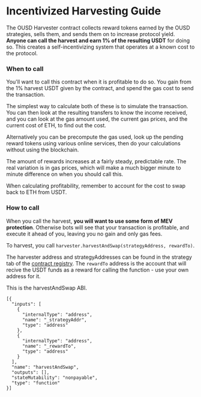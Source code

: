 # Incentivized Harvesting Guide

The OUSD Harvester contract collects reward tokens earned by the OUSD strategies, sells them, and sends them on to increase protocol yield. **Anyone can call the harvest and earn 1% of the resulting USDT** for doing so. This creates a self-incentivizing system that operates at a known cost to the protocol.

### When to call

You'll want to call this contract when it is profitable to do so. You gain from the 1% harvest USDT given by the contract, and spend the gas cost to send the transaction.

The simplest way to calculate both of these is to simulate the transaction. You can then look at the resulting transfers to know the income received, and you can look at the gas amount used, the current gas prices, and the current cost of ETH, to find out the cost.

Alternatively you can be precompute the gas used, look up the pending reward tokens using various online services, then do your calculations without using the blockchain.

The amount of rewards increases at a fairly steady, predictable rate. The real variation is in gas prices, which will make a much bigger minute to minute difference on when you should call this.

When calculating profitability, remember to account for the cost to swap back to ETH from USDT.

### How to call

When you call the harvest, **you will want to use some form of MEV protection**. Otherwise bots will see that your transaction is profitable, and execute it ahead of you, leaving you no gain and only gas fees.

To harvest, you call `harvester.harvestAndSwap(strategyAddress, rewardTo)`.

The harvester address and strategyAddresses can be found in the strategy tab of the [contract registry](../smart-contracts/registry.md). The `rewardTo` address is the account that will recive the USDT funds as a reward for calling the function - use your own address for it.

This is the harvestAndSwap ABI.

```
[{
  "inputs": [
    {
      "internalType": "address",
      "name": "_strategyAddr",
      "type": "address"
    },
    {
      "internalType": "address",
      "name": "_rewardTo",
      "type": "address"
    }
  ],
  "name": "harvestAndSwap",
  "outputs": [],
  "stateMutability": "nonpayable",
  "type": "function"
}]
```
